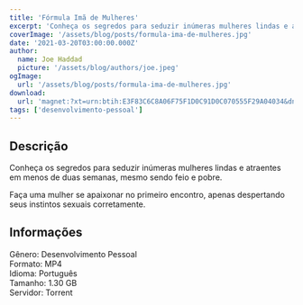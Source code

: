 ```yaml
---
title: 'Fórmula Imã de Mulheres'
excerpt: 'Conheça os segredos para seduzir inúmeras mulheres lindas e atraentes em menos de duas semanas, mesmo sendo feio e pobre.  Faça uma mulher se apaixonar no primeiro encontro, apenas despertando seus instintos sexuais corretamente. Informações  Gênero: Desenvolvimento Pesso'
coverImage: '/assets/blog/posts/formula-ima-de-mulheres.jpg'
date: '2021-03-20T03:00:00.000Z'
author:
  name: Joe Haddad
  picture: '/assets/blog/authors/joe.jpeg'
ogImage:
  url: '/assets/blog/posts/formula-ima-de-mulheres.jpg'
download:
  url: 'magnet:?xt=urn:btih:E3F83C6C8A06F75F1D0C91D0C070555F29A04034&dn=F%c3%b3rmula%20Im%c3%a3%20de%20Mulheres%20-%20Vitor%20Flores&tr=udp%3a%2f%2ftracker.openbittorrent.com%3a80%2fannounce&tr=udp%3a%2f%2ftracker.opentrackr.org%3a1337%2fannounce'
tags: ['desenvolvimento-pessoal']
---
```

<h2>Descrição</h2>
<p></p><p>Conheça os segredos para seduzir inúmeras mulheres lindas e atraentes em menos de duas semanas, mesmo sendo feio e pobre.</p><p>Faça uma mulher se apaixonar no primeiro encontro, apenas despertando seus instintos sexuais corretamente.</p><h2>Informações</h2><p>Gênero: Desenvolvimento Pessoal<br/>Formato: MP4<br/>Idioma: Português<br/>Tamanho: 1.30 GB<br/>Servidor: Torrent</p>